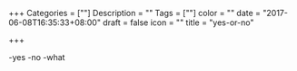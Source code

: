 +++
Categories = [""]
Description = ""
Tags = [""]
color = ""
date = "2017-06-08T16:35:33+08:00"
draft = false
icon = ""
title = "yes-or-no"

+++

-yes
-no
-what

